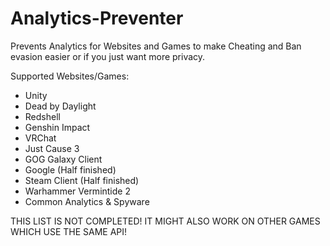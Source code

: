 # Analytics-Preventer
Prevents Analytics for Websites and Games to make Cheating and Ban evasion easier or if you just want more privacy.

Supported Websites/Games:
- Unity
- Dead by Daylight
- Redshell
- Genshin Impact
- VRChat
- Just Cause 3
- GOG Galaxy Client
- Google (Half finished)
- Steam Client (Half finished)
- Warhammer Vermintide 2
- Common Analytics & Spyware

THIS LIST IS NOT COMPLETED! IT MIGHT ALSO WORK ON OTHER GAMES WHICH USE THE SAME API!
